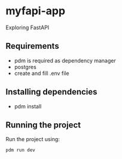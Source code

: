 # myfapi-app
Exploring FastAPI

## Requirements
- pdm is required as dependency manager
- postgres
- create and fill .env file

## Installing dependencies
- pdm install

## Running the project
Run the project using:
```bash
pdm run dev
```
